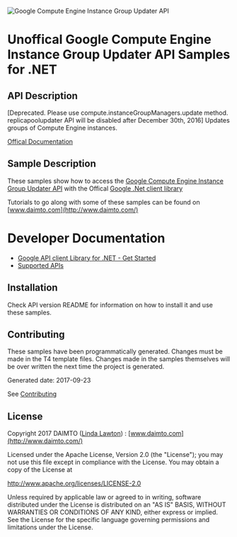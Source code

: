 ﻿![Google Compute Engine Instance Group Updater API](https://www.gstatic.com/images/branding/product/1x/googleg_32dp.png)

# Unoffical Google Compute Engine Instance Group Updater API Samples for .NET  

## API Description

[Deprecated. Please use compute.instanceGroupManagers.update method. replicapoolupdater API will be disabled after December 30th, 2016] Updates groups of Compute Engine instances.

[Offical Documentation](https://cloud.google.com/compute/docs/instance-groups/manager/#applying_rolling_updates_using_the_updater_service)

## Sample Description

These samples show how to access the [Google Compute Engine Instance Group Updater API](https://cloud.google.com/compute/docs/instance-groups/manager/#applying_rolling_updates_using_the_updater_service) with the Offical [Google .Net client library](https://github.com/google/google-api-dotnet-client)

Tutorials to go along with some of these samples can be found on [www.daimto.com](http://www.daimto.com/)

# Developer Documentation

* [Google API client Library for .NET - Get Started](https://developers.google.com/api-client-library/dotnet/get_started)
* [Supported APIs](https://developers.google.com/api-client-library/dotnet/apis/)

## Installation

Check API version README for information on how to install it and use these samples.

## Contributing


These samples have been programmatically generated. Changes must be made in the T4 template files. Changes made in the samples themselves will be over written the next time the project is generated.

Generated date: 2017-09-23 

See [Contributing](CONTRIBUTING.md)

## License

Copyright 2017 DAIMTO ([Linda Lawton](https://twitter.com/LindaLawtonDK)) :  [www.daimto.com](http://www.daimto.com/)

Licensed under the Apache License, Version 2.0 (the "License"); you may not use this file except in compliance with
the License. You may obtain a copy of the License at

http://www.apache.org/licenses/LICENSE-2.0

Unless required by applicable law or agreed to in writing, software distributed under the License is distributed on
an "AS IS" BASIS, WITHOUT WARRANTIES OR CONDITIONS OF ANY KIND, either express or implied. See the License for the
specific language governing permissions and limitations under the License.
